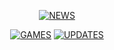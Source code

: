 


<p align="center">
<a href="http://g.recordit.co/l7DSZ8q29U.gif"><img src="http://g.recordit.co/l7DSZ8q29U.gif" title="NEWS"/></a>
</p>


<p align="center">	
<a href="http://g.recordit.co/jQtiCL29SL.gif"><img src="http://g.recordit.co/jQtiCL29SL.gif" title="GAMES"/></a>
<a href="http://g.recordit.co/sKUDPm93Fx.gif"><img src="http://g.recordit.co/sKUDPm93Fx.gif" title="UPDATES"/></a>
</p>


